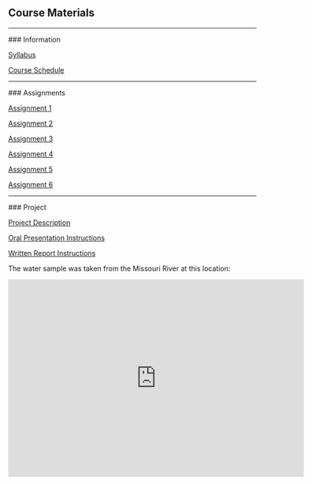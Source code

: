 ## Course Materials
<hr>
### Information

[Syllabus](#)

[Course Schedule](#)


<hr>
### Assignments

[Assignment 1](#)

[Assignment 2](#)

[Assignment 3](#)

[Assignment 4](#)

[Assignment 5](#)

[Assignment 6](Dkfjb.pdf)

<hr>
### Project

[Project Description](#)

[Oral Presentation Instructions](#)

[Written Report Instructions](#)

The water sample was taken from the Missouri River at this location:
<iframe src="https://www.google.com/maps/embed?pb=!1m18!1m12!1m3!1d24305.375723723115!2d-96.99882763233053!3d42.76701038485986!2m3!1f0!2f0!3f0!3m2!1i1024!2i768!4f13.1!3m3!1m2!1s0x0%3A0xc479235af54e1bf9!2sClay+County+Boat+Ramp%2C+Canoe+Takeout!5e1!3m2!1sen!2sus!4v1496106414767" width="600" height="400" frameborder="0" style="border:0" allowfullscreen></iframe>






